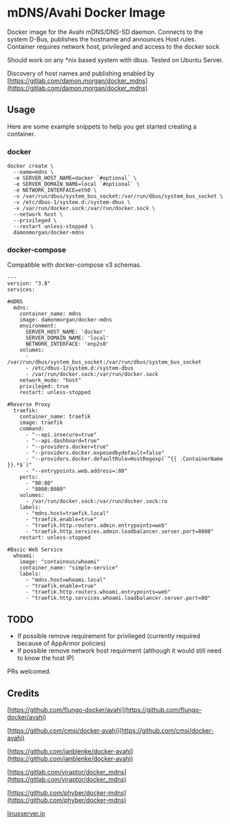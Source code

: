 # mDNS/Avahi Docker Image

Docker image for the Avahi mDNS/DNS-SD daemon. Connects to the system D-Bus, publishes the hostname and announces Host rules. Container requires network host, privileged and access to the docker sock

Should work on any *nix based system with dbus. Tested on Ubuntu Server.

Discovery of host names and publishing enabled by [https://gitlab.com/damon.morgan/docker_mdns](https://gitlab.com/damon.morgan/docker_mdns)

## Usage

Here are some example snippets to help you get started creating a container.

### docker

```
docker create \
  --name=mdns \
  -e SERVER_HOST_NAME=docker `#optional` \
  -e SERVER_DOMAIN_NAME=local `#optional` \
  -e NETWORK_INTERFACE=eth0 \
  -v /var/run/dbus/system_bus_socket:/var/run/dbus/system_bus_socket \
  -v /etc/dbus-1/system.d:/system-dbus \
  -v /var/run/docker.sock:/var/run/docker.sock \
  --network host \
  --privileged \
  --restart unless-stopped \
  damonmorgan/docker-mdns
```


### docker-compose

Compatible with docker-compose v3 schemas.

```
---
version: "3.8"
services:

#mDNS
  mdns:
    container_name: mdns
    image: damonmorgan/docker-mdns
    environment:
      SERVER_HOST_NAME: 'docker'
      SERVER_DOMAIN_NAME: 'local'
      NETWORK_INTERFACE: 'enp2s0'
    volumes:
      - /var/run/dbus/system_bus_socket:/var/run/dbus/system_bus_socket
      - /etc/dbus-1/system.d:/system-dbus
      - /var/run/docker.sock:/var/run/docker.sock
    network_mode: "host"
    privileged: true
    restart: unless-stopped

#Reverse Proxy
  traefik:
    container_name: traefik
    image: traefik
    command:
      - "--api.insecure=true"
      - "--api.dashboard=true"
      - "--providers.docker=true"
      - "--providers.docker.exposedbydefault=false"
      - "--providers.docker.defaultRule=HostRegexp(`^{{ .ContainerName }}.*$`)"
      - "--entrypoints.web.address=:80"
    ports:
      - "80:80"
      - "8080:8080"
    volumes:
      - /var/run/docker.sock:/var/run/docker.sock:ro
    labels:
      - "mdns.host=traefik.local"
      - "traefik.enable=true"
      - "traefik.http.routers.admin.entrypoints=web"
      - "traefik.http.services.admin.loadbalancer.server.port=8080"
    restart: unless-stopped

#Basic Web Service
  whoami:
    image: "containous/whoami"
    container_name: "simple-service"
    labels:
      - "mdns.host=whoami.local"
      - "traefik.enable=true"
      - "traefik.http.routers.whoami.entrypoints=web"
      - "traefik.http.services.whoami.loadbalancer.server.port=80"
```

## TODO

* If possible remove requirement for privileged (currently required because of AppArmor policies)
* If possible remove network host requirment (although it would still need to know the host IP)

PRs welcomed.

## Credits
[https://github.com/flungo-docker/avahi](https://github.com/flungo-docker/avahi)

[https://github.com/cmsj/docker-avahi](https://github.com/cmsj/docker-avahi)

[https://github.com/ianblenke/docker-avahi](https://github.com/ianblenke/docker-avahi)

[https://gitlab.com/viraptor/docker_mdns](https://gitlab.com/viraptor/docker_mdns)

[https://github.com/phyber/docker-mdns](https://github.com/phyber/docker-mdns)

[linuxserver.io](https://linuxserver.io)
